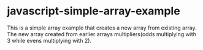 # javascript-simple-array-example
This is a simple array example that creates a new array from existing array. 
The new array created from earlier arrays multipliers(odds multiplying with 3 while evens multiplying with 2).
